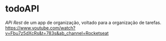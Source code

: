 # todoAPI

_APi Rest_ de um app de organização, voltado para a organização de tarefas.
https://www.youtube.com/watch?v=Fbu7z5dXcRs&t=783s&ab_channel=Rocketseat

